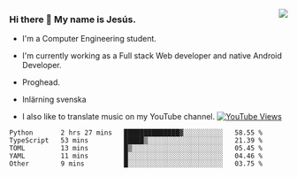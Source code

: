 <img align='right' src="https://github-readme-stats-eight-rose-90.vercel.app
/api?username=JesusJimenezG&show_icons=true&theme=radical">

### Hi there 👋 My name is Jesús.
- I'm a Computer Engineering student.
- I'm currently working as a Full stack Web developer and native Android Developer.

- Proghead.
- Inlärning svenska
- I also like to translate music on my YouTube channel. [![YouTube Views](https://img.shields.io/youtube/channel/views/UCWnlcC4_sV9Imcy9ysQpxHA?style=social)](https://www.youtube.com/channel/UCWnlcC4_sV9Imcy9ysQpxHA)

<!--START_SECTION:waka-->

```text
Python       2 hrs 27 mins   ██████████████▓░░░░░░░░░░   58.55 %
TypeScript   53 mins         █████▒░░░░░░░░░░░░░░░░░░░   21.39 %
TOML         13 mins         █▒░░░░░░░░░░░░░░░░░░░░░░░   05.45 %
YAML         11 mins         █░░░░░░░░░░░░░░░░░░░░░░░░   04.46 %
Other        9 mins          █░░░░░░░░░░░░░░░░░░░░░░░░   03.75 %
```

<!--END_SECTION:waka-->

<!--
**JesusJimenezG/JesusJimenezG** is a ✨ _special_ ✨ repository because its `README.md` (this file) appears on your GitHub profile.

Here are some ideas to get you started:

- 🔭 I’m currently working on ...
- 🌱 I’m currently learning ...
- 👯 I’m looking to collaborate on ...
- 🤔 I’m looking for help with ...
- 💬 Ask me about ...
- 📫 How to reach me: ...
- 😄 Pronouns: ...
- ⚡ Fun fact: ...
-->
